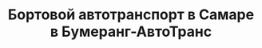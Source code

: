 ---
layout: categories
catid: Бортовой автотранспорт
index: 2
title: "Бортовой автотранспорт в Самаре в Бумеранг-АвтоТранс"
h123: "Аренда бортового автотранспорта"
description: "Взять в аренду бортовой автотранспорт в Самаре в Бумеранг-АвтоТранс. Подробнее по тел."
metaimg: "/img/slider/slide-2.jpg"
---